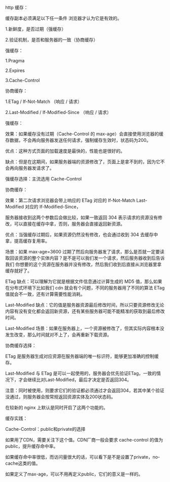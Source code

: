 http 缓存：


缓存副本必须满足以下任一条件 浏览器才认为它是有效的。

1.新鲜度，是否过期（强缓存）

2.验证机制，是否和服务器的一致（协商缓存）



强缓存：

1.Pragma

2.Expires

3.Cache-Control


协商缓存：

1.ETag / If-Not-Match （响应 / 请求）

2.Last-Modified / If-Modified-Since （响应 / 请求）



强缓存：

效果：如果缓存没有过期（Cache-Control 的 max-age）会直接使用浏览器的缓存数据，不会再向服务器发送任何请求，强制缓存生效时，状态码为200。

优点：这种方式页面的加载速度是最快的，性能也是很好的。

缺点：但是在这期间，如果服务器端的资源修改了，页面上是拿不到的，因为它不会再向服务器发请求了。

强缓存选择：主流选用 Cache-Control


协商缓存：

效果：第二次请求浏览器会带上响应的 ETag 对应的 If-Not-Match  Last-Modified 对应的 If-Modified-Since，

服务器接收到这两个参数后会做比较，如果一致返回 304 表示请求的资源没有修改，可以直接在缓存中拿，否则，服务器会直接返回新资源。


优点：当强缓存过期后，如果资源仍然没有修改，也会通过收到 304 去缓存中拿，提高缓存复用率。

场景：如果 max-age=3600 过期了然后向服务器发了请求，那么是否就一定要读取回该资源的整个实体内容？是不是可以我们发一个请求，然后服务器收到后告诉我们 你想要的这个资源在服务器并没有修改，然后我们收到后直接从浏览器里拿缓存就好了。

ETag 缺点：可以理解为它就是根据文件信息通过计算生成的 MD5 值，那么如果在分布式环境下比如我们 cdn 就会有个问题，不同的服务器用了不同的算法 ETag值就会不一致，还有计算需要性能消耗。

Last-Modified 缺点：它的值是服务器资源最后修改时间，所以只要资源修改无论内容有没有变化都会返回新资源，还有某些服务器可能不能精准的获取到最后修改时间。

Last-Modified 场景：如果在服务器上，一个资源被修改了，但其实际内容根本没发生改变，那么时间就对不上了，会再重新下载资源。

协商缓存选择：

ETag 是服务器生成对应资源在服务器端的唯一标识符，能够更加准确的控制缓存。

Last-Modified 与 ETag 是可以一起使用的，服务器会优先验证ETag，一致的情况下，才会继续比对Last-Modified，最后才决定是否返回304。

注意：同时被使用，则要求它们的验证都必须通过才会返回304，若其中某个验证没通过，则服务器会按常规返回资源实体及200状态码。

在较新的 nginx 上默认是同时开启了这两个功能的。





缓存实践：

Cache-Control：public和private的选择

如果用了CDN，需要关注下这个值。CDN厂商一般会要求 cache-control 的值为 public，提升缓存命中率。

如果缓存命中率很低，而访问量很大的话，可以看下是不是设置了private，no-cache这类的值。

如果定义了max-age，可以不用再定义public，它们的意义是一样的。
